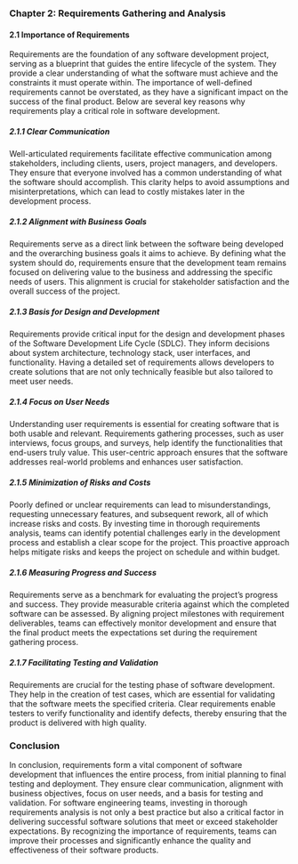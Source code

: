 ### Chapter 2: Requirements Gathering and Analysis

#### 2.1 Importance of Requirements

Requirements are the foundation of any software development project, serving as a blueprint that guides the entire lifecycle of the system. They provide a clear understanding of what the software must achieve and the constraints it must operate within. The importance of well-defined requirements cannot be overstated, as they have a significant impact on the success of the final product. Below are several key reasons why requirements play a critical role in software development.

##### 2.1.1 Clear Communication

Well-articulated requirements facilitate effective communication among stakeholders, including clients, users, project managers, and developers. They ensure that everyone involved has a common understanding of what the software should accomplish. This clarity helps to avoid assumptions and misinterpretations, which can lead to costly mistakes later in the development process.

##### 2.1.2 Alignment with Business Goals

Requirements serve as a direct link between the software being developed and the overarching business goals it aims to achieve. By defining what the system should do, requirements ensure that the development team remains focused on delivering value to the business and addressing the specific needs of users. This alignment is crucial for stakeholder satisfaction and the overall success of the project.

##### 2.1.3 Basis for Design and Development

Requirements provide critical input for the design and development phases of the Software Development Life Cycle (SDLC). They inform decisions about system architecture, technology stack, user interfaces, and functionality. Having a detailed set of requirements allows developers to create solutions that are not only technically feasible but also tailored to meet user needs.

##### 2.1.4 Focus on User Needs

Understanding user requirements is essential for creating software that is both usable and relevant. Requirements gathering processes, such as user interviews, focus groups, and surveys, help identify the functionalities that end-users truly value. This user-centric approach ensures that the software addresses real-world problems and enhances user satisfaction.

##### 2.1.5 Minimization of Risks and Costs

Poorly defined or unclear requirements can lead to misunderstandings, requesting unnecessary features, and subsequent rework, all of which increase risks and costs. By investing time in thorough requirements analysis, teams can identify potential challenges early in the development process and establish a clear scope for the project. This proactive approach helps mitigate risks and keeps the project on schedule and within budget.

##### 2.1.6 Measuring Progress and Success

Requirements serve as a benchmark for evaluating the project’s progress and success. They provide measurable criteria against which the completed software can be assessed. By aligning project milestones with requirement deliverables, teams can effectively monitor development and ensure that the final product meets the expectations set during the requirement gathering process.

##### 2.1.7 Facilitating Testing and Validation

Requirements are crucial for the testing phase of software development. They help in the creation of test cases, which are essential for validating that the software meets the specified criteria. Clear requirements enable testers to verify functionality and identify defects, thereby ensuring that the product is delivered with high quality.

### Conclusion

In conclusion, requirements form a vital component of software development that influences the entire process, from initial planning to final testing and deployment. They ensure clear communication, alignment with business objectives, focus on user needs, and a basis for testing and validation. For software engineering teams, investing in thorough requirements analysis is not only a best practice but also a critical factor in delivering successful software solutions that meet or exceed stakeholder expectations. By recognizing the importance of requirements, teams can improve their processes and significantly enhance the quality and effectiveness of their software products.